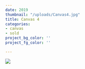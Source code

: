 ```yaml
---
date: 2019
thumbnail: "/uploads/Canvas4.jpg"
title: Canvas 4
categories:
- canvas
- sold
project_bg_color: ''
project_fg_color: ''

---
```

![](https://scontent-amt2-1.xx.fbcdn.net/v/t1.15752-9/s2048x2048/64786978_473884413346474_369956912235544576_n.jpg?_nc_cat=109&_nc_oc=AQnW3dGC2k1-uy06e0RUXpAqgNA_WGbvpJiLLmPpyqdqk5wPSqqBJwn00kxSSJAqLkg&_nc_ht=scontent-amt2-1.xx&oh=22dbac10d83139aa6d53fce4e7c0c020&oe=5DB97E5F)